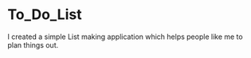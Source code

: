 # To_Do_List
I created a simple List making application which helps people like me to plan things out.
